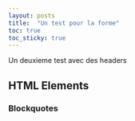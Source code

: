 ```yaml
---
layout: posts
title:  "Un test pour la forme"
toc: true
toc_sticky: true
---
```


Un deuxieme test avec des headers

<h2 id="html-elements" class="">HTML Elements</h2>

<h3 id="blockquotes" class="">Blockquotes</h3>